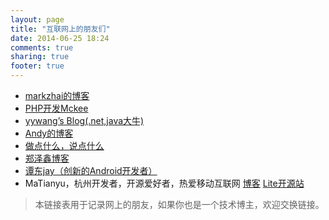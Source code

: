 ```yaml
---
layout: page
title: "互联网上的朋友们"
date: 2014-06-25 18:24
comments: true
sharing: true
footer: true
---
```



+	[markzhai的博客](http://blog.zhaiyifan.cn)
+	[PHP开发Mckee](http://www.phpddt.com/)
+	[yywang’s Blog(.net,java大牛)](http://yywang.info/)
+	[Andy的博客](http://blog.andyliu.net/)
+	[做点什么，说点什么](http://zhenghuiyan.sinaapp.com/)
+	[郑泽鑫博客](http://zhengzexin.com/)
+	[谭东jay（创新的Android开发者）](http://www.aplesson.com)
+	MaTianyu，杭州开发者，开源爱好者，热爱移动互联网 [博客](http://vmatianyu.cn)  [Lite开源站](http://litesuits.com)
>本链接表用于记录网上的朋友，如果你也是一个技术博主，欢迎交换链接。


